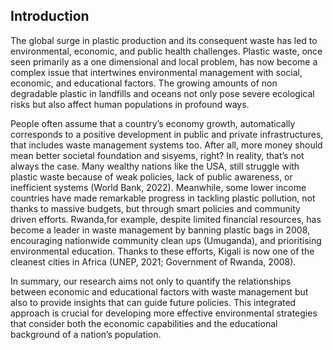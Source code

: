 ## Introduction
The global surge in plastic production and its consequent waste has led to environmental, economic, and public health challenges. Plastic waste, once seen primarily as a one dimensional and local problem, has now become a complex issue that intertwines environmental management with social, economic, and educational factors. The growing amounts of non degradable plastic in landfills and oceans not only pose severe ecological risks but also affect human populations in profound ways.

People often assume that a country’s economy growth, automatically corresponds to a positive development in public and private infrastructures, that includes waste management systems too. After all, more money should mean better societal foundation and sisyems, right? In reality, that’s not always the case. Many wealthy nations like the USA, still struggle with plastic waste because of weak policies, lack of public awareness, or inefficient systems (World Bank, 2022). Meanwhile, some lower income countries have made remarkable progress in tackling plastic pollution, not thanks to massive budgets, but through smart policies and community driven efforts. Rwanda,for example, despite limited financial resources, has become a leader in waste management by banning plastic bags in 2008, encouraging nationwide community clean ups (Umuganda), and prioritising environmental education. Thanks to these efforts, Kigali is now one of the cleanest cities in Africa (UNEP, 2021; Government of Rwanda, 2008).

In summary, our research aims not only to quantify the relationships between economic and educational factors with waste management but also to provide insights that can guide future policies. This integrated approach is crucial for developing more effective environmental strategies that consider both the economic capabilities and the educational background of a nation’s population.
 

